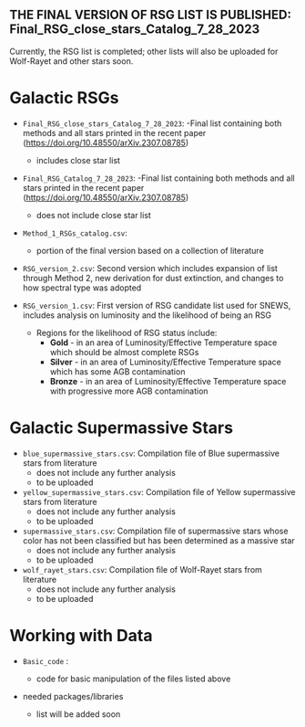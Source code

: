 ## 
## **THE FINAL VERSION OF RSG LIST IS PUBLISHED: Final_RSG_close_stars_Catalog_7_28_2023**
Currently, the RSG list is completed; other lists will also be uploaded for Wolf-Rayet and other stars soon.

# Galactic RSGs
- `Final_RSG_close_stars_Catalog_7_28_2023`:
    -Final list containing both methods and all stars printed in the recent paper (https://doi.org/10.48550/arXiv.2307.08785)
    - includes close star list
- `Final_RSG_Catalog_7_28_2023`:
    -Final list containing both methods and all stars printed in the recent paper (https://doi.org/10.48550/arXiv.2307.08785)
    - does not include close star list
- `Method_1_RSGs_catalog.csv`: 
   - portion of the final version based on a collection of literature 

- `RSG_version_2.csv`: Second version which includes expansion of list through Method 2, new derivation for dust extinction, and changes to how spectral type was adopted
   
- `RSG_version_1.csv`: First version of RSG candidate list used for SNEWS, includes analysis on luminosity and the likelihood of being an RSG
   - Regions for the likelihood of RSG status include: 
      - **Gold** - in an area of Luminosity/Effective Temperature space which should be almost complete RSGs
      - **Silver** - in an area of Luminosity/Effective Temperature space which has some AGB contamination
      - **Bronze** - in an area of Luminosity/Effective Temperature space with progressive more AGB contamination



# Galactic Supermassive Stars

- `blue_supermassive_stars.csv`: Compilation file of Blue supermassive stars from literature 
  - does not include any further analysis 
  - to be uploaded
- `yellow_supermassive_stars.csv`: Compilation file of Yellow supermassive stars from literature 
  - does not include any further analysis
  - to be uploaded
- `supermassive_stars.csv`: Compilation file of supermassive stars whose color has not been classified but has been determined as a massive star 
   - does not include any further analysis
   - to be uploaded
- `wolf_rayet_stars.csv`: Compilation file of Wolf-Rayet stars from literature
  - does not include any further analysis
  - to be uploaded

# Working with Data
- `Basic_code` :
  - code for basic manipulation of the files listed above
  
- needed packages/libraries  
   - list will be added soon


